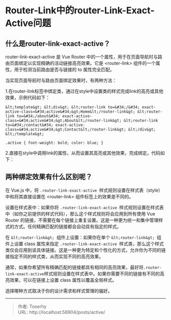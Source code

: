 # Router-Link中的router-Link-Exact-Active问题

## 什么是router-link-exact-active？
router-link-exact-active 是 Vue Router 中的一个属性，用于在页面导航时与路由页面绑定以实现精确的活动链接高亮效果。它是 &lt;router-link&gt; 组件的一个属性，用于检测当前路由是否与链接的 to 属性完全匹配。

当实现页面导航时与路由页面绑定效果时，有两种方法：

1.在router-link标签中绑定类，通过在style中设置类的样式完成link的高亮或其他效果，示例代码如下：

`&lt;template&gt;
  &lt;div&gt;
    &lt;router-link to=&#34;/&#34; exact-active-class=&#34;active&#34;&gt;Home&lt;/router-link&gt;
    &lt;router-link to=&#34;/about&#34; exact-active-class=&#34;active&#34;&gt;About&lt;/router-link&gt;
    &lt;router-link to=&#34;/contact&#34; exact-active-class=&#34;active&#34;&gt;Contact&lt;/router-link&gt;
  &lt;/div&gt;
&lt;/template&gt;`

`.active {
font-weight: bold;
color: blue;
}`

2.直接在style中调用link的属性，从而设置其高亮或其他效果，完成绑定。代码如下：



## 两种绑定效果有什么区别呢？
在 Vue.js 中，将 `.router-link-exact-active `样式规则设置在样式表（style）中和将其直接设置在 &lt;router-link&gt; 组件标签上的效果是不同的。

设置在样式表中：如果你将 `.router-link-exact-active `样式规则设置在样式表中（如你之前提供的样式代码），那么这个样式规则将会应用到所有使用 Vue Router 的链接，不需要在每个链接上重复设置。这是一种更为统一和集中管理样式的方式。任何精确匹配的链接都会自动具有指定的样式。

在 `&lt;router-link&gt; `组件上设置：如果你在单个 `&lt;router-link&gt; `组件上设置 class 属性来指定 `.router-link-exact-active `样式类，那么这个样式类仅会应用到该具体链接。这是一种更为特定和个性化的方式，允许你为不同的链接指定不同的样式类，从而实现不同的高亮效果。

通常，如果你希望所有精确匹配的链接都具有相同的高亮效果，最好将` .router-link-exact-active `样式规则设置在样式表中。如果你需要不同的链接有不同的高亮效果，可以在链接上设置 class 属性以覆盖全局样式。

选择哪种方式取决于你的设计需求和样式管理的偏好。

---

> 作者: Toserhy  
> URL: http://localhost:56904/posts/active/  

